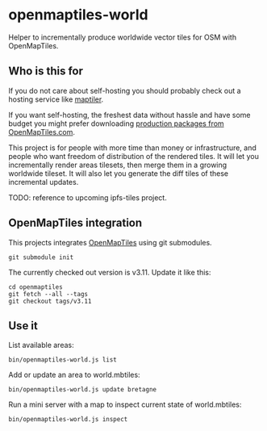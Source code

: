 # openmaptiles-world

Helper to incrementally produce worldwide vector tiles for OSM with OpenMapTiles.

## Who is this for

If you do not care about self-hosting you should probably check out a hosting service like [maptiler](https://www.maptiler.com/cloud/).

If you want self-hosting, the freshest data without hassle and have some budget you might prefer downloading [production packages from OpenMapTiles.com](https://openmaptiles.com/production-package/).

This project is for people with more time than money or infrastructure, and people who want freedom of distribution of the rendered tiles. It will let you incrementally render areas tilesets, then merge them in a growing worldwide tileset. It will also let you generate the diff tiles of these incremental updates.

TODO: reference to upcoming ipfs-tiles project.

## OpenMapTiles integration

This projects integrates [OpenMapTiles](https://github.com/openmaptiles/openmaptiles) using git submodules.

```
git submodule init
```

The currently checked out version is v3.11. Update it like this:

```
cd openmaptiles
git fetch --all --tags
git checkout tags/v3.11
```

## Use it

List available areas:

```
bin/openmaptiles-world.js list
```

Add or update an area to world.mbtiles:

```
bin/openmaptiles-world.js update bretagne
```

Run a mini server with a map to inspect current state of world.mbtiles:

```
bin/openmaptiles-world.js inspect
```
